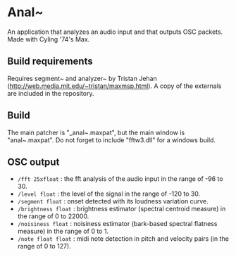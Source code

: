 # Anal~
An application that analyzes an audio input and that outputs OSC packets. Made with Cyling '74's Max.

## Build requirements

Requires segment~ and analyzer~ by Tristan Jehan (http://web.media.mit.edu/~tristan/maxmsp.html). A copy of the externals are included in the repository.

## Build

The main patcher is "_anal~.maxpat", but the main window is "anal~.maxpat". Do not forget to include "fftw3.dll" for a windows build.

## OSC output

* ```/fft 25xfloat``` : the fft analysis of the audio input in the range of -96 to 30.
* ```/level float``` : the level of the signal in the range of -120 to 30.
* ```/segment float``` : onset detected with its loudness variation curve.
* ```/brightness float``` : brightness estimator (spectral centroid measure) in the range of 0 to 22000.
* ```/noisiness float``` : noisiness estimator (bark-based spectral flatness measure) in the range of 0 to 1.
* ```/note float float``` : midi note detection in pitch and velocity pairs (in the range of 0 to 127).
